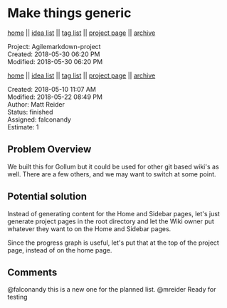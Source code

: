 # Make things generic

[home](../index.md) || [idea list](../ideas.md) || [tag list](../tags.md) || [project page](../agilemarkdown-project.md) || [archive](archive.md)

Project: Agilemarkdown-project  
Created: 2018-05-30 06:20 PM  
Modified: 2018-05-30 06:20 PM  

[home](../index.md) || [idea list](../ideas.md) || [tag list](../tags.md) || [project page](../agilemarkdown-project.md) || [archive](archive.md)

Created: 2018-05-10 11:07 AM  
Modified: 2018-05-22 08:49 PM  
Author: Matt Reider  
Status: finished  
Assigned: falconandy  
Estimate: 1  

## Problem Overview

We built this for Gollum but it could be used for other git based wiki's as well. There are a few others, and we may want to switch at some point.

## Potential solution

Instead of generating content for the Home and Sidebar pages, let's just generate project pages in the root directory and let the Wiki owner put whatever they want to on the Home and Sidebar pages.

Since the progress graph is useful, let's put that at the top of the project page, instead of on the home page.

## Comments

  @falconandy this is a new one for the planned list.
  @mreider Ready for testing